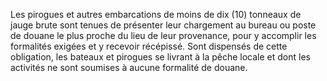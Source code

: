 Les pirogues et autres embarcations de moins de dix
(10) tonneaux de jauge brute sont tenues de présenter leur chargement au
bureau ou poste de douane le plus proche du lieu de leur provenance,
pour y accomplir les formalités exigées et y recevoir récépissé.
Sont dispensés de cette obligation, les bateaux et pirogues se livrant à
la pêche locale et dont les activités ne sont soumises à aucune
formalité de douane.